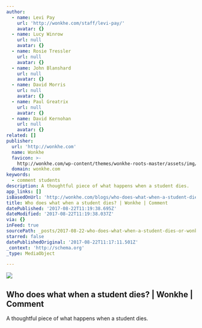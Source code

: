 ```yaml
---
author:
  - name: Levi Pay
    url: 'http://wonkhe.com/staff/levi-pay/'
    avatar: {}
  - name: Lucy Winrow
    url: null
    avatar: {}
  - name: Rosie Tressler
    url: null
    avatar: {}
  - name: John Blanshard
    url: null
    avatar: {}
  - name: David Morris
    url: null
    avatar: {}
  - name: Paul Greatrix
    url: null
    avatar: {}
  - name: David Kernohan
    url: null
    avatar: {}
related: []
publisher:
  url: 'http://wonkhe.com'
  name: Wonkhe
  favicon: >-
    http://wonkhe.com/wp-content/themes/wonkhe-roots-master/assets/img/icons/favicon.ico
  domain: wonkhe.com
keywords:
  - comment students
description: A thoughtful piece of what happens when a student dies.
app_links: []
isBasedOnUrl: 'http://wonkhe.com/blogs/who-does-what-when-a-student-dies/'
title: Who does what when a student dies? | Wonkhe | Comment
datePublished: '2017-08-22T11:19:38.695Z'
dateModified: '2017-08-22T11:19:38.037Z'
via: {}
inFeed: true
sourcePath: _posts/2017-08-22-who-does-what-when-a-student-dies-or-wonkhe-or-comment.md
starred: false
datePublishedOriginal: '2017-08-22T11:17:11.501Z'
_context: 'http://schema.org'
_type: MediaObject

---
```

<article style=""><img src="https://imgflo.herokuapp.com/graph/2b2431f8e7ba7b0/df5f591656ad2786c164a5956292d9ad/noop.jpg?input=http%3A%2F%2Fwonkhe.com%2Fwp-content%2Fuploads%2F2017%2F08%2Fwonkhe-student-death-1291225_1920.jpg" /><h1>Who does what when a student dies? | Wonkhe | Comment</h1><p>A thoughtful piece of what happens when a student dies.</p></article>